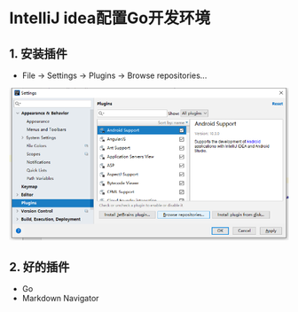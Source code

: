 # IntelliJ idea配置Go开发环境

## 1. 安装插件

* File -> Settings -> Plugins -> Browse repositories...

![picture](idea.plugins.png)

## 2. 好的插件

* Go
* Markdown Navigator
